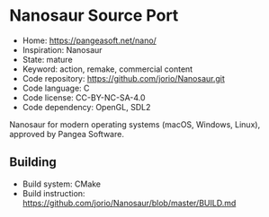 # Nanosaur Source Port

- Home: https://pangeasoft.net/nano/
- Inspiration: Nanosaur
- State: mature
- Keyword: action, remake, commercial content
- Code repository: https://github.com/jorio/Nanosaur.git
- Code language: C
- Code license: CC-BY-NC-SA-4.0
- Code dependency: OpenGL, SDL2

Nanosaur for modern operating systems (macOS, Windows, Linux), approved by Pangea Software.

## Building

- Build system: CMake
- Build instruction: https://github.com/jorio/Nanosaur/blob/master/BUILD.md
